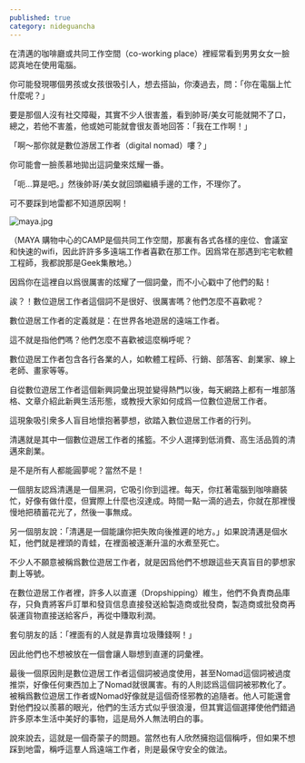 ```yaml
---
published: true
category: nideguancha
---
```

在清邁的咖啡廳或共同工作空間（co-working place）裡經常看到男男女女一臉認真地在使用電腦。

你可能發現哪個男孩或女孩很吸引人，想去搭訕，你湊過去，問：「你在電腦上忙什麼呢？」

要是那個人沒有社交障礙，其實不少人很害羞，看到帥哥/美女可能就開不了口，總之，若他不害羞，他或她可能就會很友善地回答：「我在工作啊！」

「啊～那你就是數位游居工作者（digital nomad）嘍？」   

你可能會一臉羨慕地拋出這詞彙來炫耀一番。

「呃...算是吧。」然後帥哥/美女就回頭繼續手邊的工作，不理你了。

可不要踩到地雷都不知道原因啊！

![maya.jpg]({{site.baseurl}}/images/maya.jpg)


（MAYA 購物中心的CAMP是個共同工作空間，那裏有各式各樣的座位、會議室和快速的wifi，因此許許多多遠端工作者喜歡在那工作。因爲常在那遇到宅宅軟體工程師，我都說那是Geek集散地。）

因爲你在這裡自以爲很厲害的炫耀了一個詞彙，而不小心戳中了他們的點！

誒？！數位遊居工作者這個詞不是很好、很厲害嗎？他們怎麼不喜歡呢？

數位遊居工作者的定義就是：在世界各地遊居的遠端工作者。

這不就是指他們嗎？他們怎麼不喜歡被這麼稱呼呢？

數位遊居工作者包含各行各業的人，如軟體工程師、行銷、部落客、創業家、線上老師、畫家等等。

自從數位遊居工作者這個新興詞彙出現並變得熱門以後，每天網路上都有一堆部落格、文章介紹此新興生活形態，或教授大家如何成爲一位數位遊居工作者。

這現象吸引衆多人盲目地懷抱著夢想，欲踏入數位遊居工作者的行列。

清邁就是其中一個數位遊居工作者的搖籃。不少人選擇到低消費、高生活品質的清邁來創業。

是不是所有人都能圓夢呢？當然不是！

一個朋友認爲清邁是一個黑洞，它吸引你到這裡。每天，你扛著電腦到咖啡廳裝忙，好像有做什麼，但實際上什麼也沒達成。時間一點一滴的過去，你就在那裡慢慢地把積蓄花光了，然後一事無成。

另一個朋友說：「清邁是一個能讓你把失敗向後推遲的地方。」如果說清邁是個水缸，他們就是裡頭的青蛙，在裡面被逐漸升溫的水煮至死亡。

不少人不願意被稱爲數位遊居工作者，就是因爲他們不想跟這些天真盲目的夢想家劃上等號。

在數位遊居工作者裡，許多人以直運（Dropshipping）維生，他們不負責商品庫存，只負責將客戶訂單和發貨信息直接發送給製造商或批發商，製造商或批發商再裝運貨物直接送給客戶，再從中賺取利潤。

套句朋友的話：「裡面有的人就是靠賣垃圾賺錢啊！」

因此他們也不想被放在一個會讓人聯想到直運的詞彙裡。

最後一個原因則是數位遊居工作者這個詞被過度使用，甚至Nomad這個詞被過度推崇，好像任何東西加上了Nomad就很厲害。有的人則認爲這個詞被邪教化了。被稱爲數位遊居工作者或Nomad好像就是這個奇怪邪教的追隨者。他人可能還會對他們投以羨慕的眼光，他們的生活方式似乎很浪漫，但其實這個選擇使他們錯過許多原本生活中美好的事物，這是局外人無法明白的事。

說來說去，這就是一個奇蒙子的問題。當然也有人欣然擁抱這個稱呼，但如果不想踩到地雷，稱呼這羣人爲遠端工作者，則是最保守安全的做法。
